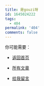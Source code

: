 ```yaml
---
title: 是gouzi呀
id: 1645024222
tags:
  - 404
permalink: '404'
comments: false
---
```


你可能需要：

- [返回首页](http://gouzill.com)

- [所有文章](http://gouzill.com/archives/)

- [给我留言](http://gouzill.com/message/)